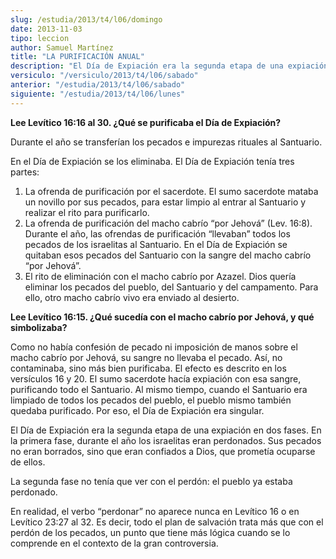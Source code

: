 ```yaml
---
slug: /estudia/2013/t4/l06/domingo
date: 2013-11-03
tipo: leccion
author: Samuel Martínez
title: "LA PURIFICACIÓN ANUAL"
description: "El Día de Expiación era la segunda etapa de una expiación en dos fases. En la  primera fase, durante el año los israelitas eran perdonados. Sus pecados no  eran borrados, sino que eran confiados a Dios, que prometía ocuparse de ellos.  La segunda fase no tenía que ver con el p..."
versiculo: "/versiculo/2013/t4/l06/sabado"
anterior: "/estudia/2013/t4/l06/sabado"
siguiente: "/estudia/2013/t4/l06/lunes"
---
```


**Lee Levítico 16:16 al 30. ¿Qué se purificaba el Día de Expiación?**

Durante el año se transferían los pecados e impurezas rituales al Santuario.

En el Día de Expiación se los eliminaba. El Día de Expiación tenía tres partes:

1.  La ofrenda de purificación por el sacerdote. El sumo sacerdote mataba un novillo por sus pecados, para estar limpio al entrar al Santuario y realizar el rito para purificarlo.
2.  La ofrenda de purificación del macho cabrío “por Jehová” (Lev. 16:8). Durante el año, las ofrendas de purificación “llevaban” todos los pecados de los israelitas al Santuario. En el Día de Expiación se quitaban esos pecados del Santuario con la sangre del macho cabrío “por Jehová”.
3.  El rito de eliminación con el macho cabrío por Azazel. Dios quería eliminar los pecados del pueblo, del Santuario y del campamento. Para ello, otro macho cabrío vivo era enviado al desierto.

**Lee Levítico 16:15. ¿Qué sucedía con el macho cabrío por Jehová, y qué simbolizaba?**

Como no había confesión de pecado ni imposición de manos sobre el macho cabrío por Jehová, su sangre no llevaba el pecado. Así, no contaminaba, sino más bien purificaba. El efecto es descrito en los versículos 16 y 20. El sumo sacerdote hacía expiación con esa sangre, purificando todo el Santuario. Al mismo tiempo, cuando el Santuario era limpiado de todos los pecados del pueblo, el pueblo mismo también quedaba purificado. Por eso, el Día de Expiación era singular.

El Día de Expiación era la segunda etapa de una expiación en dos fases. En la primera fase, durante el año los israelitas eran perdonados. Sus pecados no eran borrados, sino que eran confiados a Dios, que prometía ocuparse de ellos.

La segunda fase no tenía que ver con el perdón: el pueblo ya estaba perdonado.

En realidad, el verbo “perdonar” no aparece nunca en Levítico 16 o en Levítico 23:27 al 32. Es decir, todo el plan de salvación trata más que con el perdón de los pecados, un punto que tiene más lógica cuando se lo comprende en el contexto de la gran controversia.
